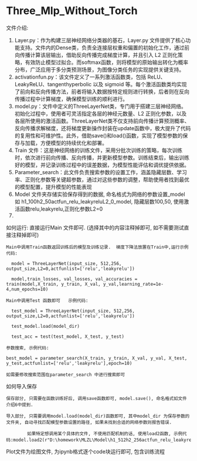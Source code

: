 # Three_Mlp_Without_Torch
文件介绍:
  1.	Layer.py：作为构建三层神经网络分类器的基石，Layer.py 文件提供了核心功能支持。文件内的Dense类，负责全连接层权重和偏置的初始化工作，通过前向传播计算该层输出，借助反向传播完成梯度计算，并且引入 L2 正则化策略，有效防止模型过拟合。而softmax函数，则将模型的原始输出转化为概率分布，广泛应用于多分类预测场景，为图像分类任务的实现提供关键支持。
  2.	activationfun.py：该文件定义了一系列激活函数类，包括 ReLU、LeakyReLU、tangenthyperbolic 以及 sigmoid 等。每个激活函数类均实现了前向和反向传播方法，前者将输入数据按特定规则进行转换，后者则在反向传播过程中计算梯度，确保模型训练的顺利进行。
  3.	model.py：文件中定义的ThreeLayerNet类，专门用于搭建三层神经网络。初始化过程中，使用者可灵活指定各层的神经元数量、L2 正则化参数，以及各层所使用的激活函数。ThreeLayerNet类不仅支持前向传播计算预测概率、反向传播求解梯度，还将梯度更新操作封装在update函数中，极大提升了代码的复用性和可维护性。此外，借助save()和load()函数，实现了模型参数的保存与加载，方便模型的持续优化和部署。
  4.	Train 文件：这是神经网络的训练文件，采用分批次训练的策略，每次训练时，依次进行前向传播、反向传播，并更新模型参数。训练结束后，输出训练好的模型，并记录训练过程中的误差数据，为模型性能评估和调优提供依据。
  5.	Parameter_search：此文件负责搜索参数的设置工作，涵盖隐藏层数、学习率、正则化参数等关键超参数，通过对这些参数的调整，帮助使用者找到最优的模型配置，提升模型的性能表现 
  6.  Model 文件夹存储实验保存得到的数据, 命名格式为网络的参数设置_model 如 h1_100h2_50actfun_relu_leakyreluL2_0_model, 隐藏层数100,50, 使用激活函数relu,leakyrelu,正则化参数L2=0
  7.  
如何运行:
    直接运行Main 文件即可. (选择其中的内容注释掉即可, 如不需要测试直接注释掉即可)

    Main中调用Train函数返回训练后的模型及训练记录.  梯度下降法放置在Train中,运行示例代码:
    
      model = ThreeLayerNet(input_size, 512,256, output_size,L2=0,actfunlist=['relu','leakyrelu'])
      
      model,train_losses, val_losses, val_accuracies = train(model,X_train, y_train, X_val, y_val,learning_rate=1e-4,num_epochs=10)
      
    Main中调用Test 函数即可   示例代码:
    
      test_model = ThreeLayerNet(input_size, 512,256, output_size,L2=0,actfunlist=['relu','leakyrelu'])
      
      test_model.load(model_dir)
      
      test_acc = test(test_model, X_test, y_test)
      
    参数搜索, 示例代码:
    
    best_model = parameter_search(X_train, y_train, X_val, y_val, X_test, y_test,actfunlist=['relu','leakyrelu'],epoch=10)
    
    如需要修改搜索范围在parameter_search 中进行搜索即可
    
如何导入保存

    保存部分, 只需要在函数训练好后, 调用save函数即可, model.save(), 命名格式如文件介绍6中提到.
    
    导入部分, 只需要调用model.load(model_dir)函数即可, 其中model_dir 为保存参数的文件夹, 自动寻找匹配模型参数设置的路径, 如果未找到合适的网络参数则报告错误.
    
            如果特定想调用某个具体的文件, 不使用匹配机制的话, 使用load2函数, 示例代码:model.load2(r"D:\homework\MLZL\Model\h1_512h2_256actfun_relu_leakyreluL2_0_model.pkl")
            
Plot文件为绘图文件, 为ipynb格式逐个code块运行即可, 包含训练流程
